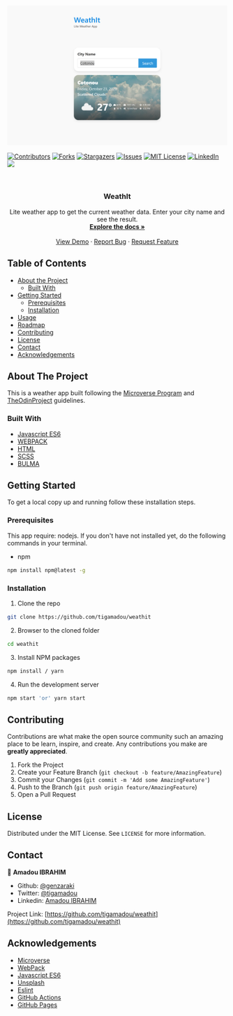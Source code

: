 ![screenshot](./src/assets/images/screenshot.png)

[![Contributors][contributors-shield]][contributors-url]
[![Forks][forks-shield]][forks-url]
[![Stargazers][stars-shield]][stars-url]
[![Issues][issues-shield]][issues-url]
[![MIT License][license-shield]][license-url]
[![LinkedIn][linkedin-shield]][linkedin-url]
![](https://github.com/tigamadou/weathit/workflows/Linters/badge.svg)


<!-- PROJECT LOGO -->
<br />
<p align="center">
  
  <h3 align="center">WeathIt</h3>

  <p align="center">
    Lite weather app to get the current weather data. Enter your city name and see the result.
    <br />
    <a href="#about-the-project"><strong>Explore the docs »</strong></a>
    <br />
    <br />
    <a href="https://rawcdn.githack.com/tigamadou/weathit/7dc77712f08348bd7e72576678894b9711e3ffbe/dist/index.html" target="_blank" >View Demo</a>
    ·
    <a href="https://github.com/tigamadou/weathit/issues">Report Bug</a>
    ·
    <a href="https://github.com/tigamadou/weathit/issues">Request Feature</a>
  </p>
</p>



<!-- TABLE OF CONTENTS -->
## Table of Contents

* [About the Project](#about-the-project)
  * [Built With](#built-with)
* [Getting Started](#getting-started)
  * [Prerequisites](#prerequisites)
  * [Installation](#installation)
* [Usage](#usage)
* [Roadmap](#roadmap)
* [Contributing](#contributing)
* [License](#license)
* [Contact](#contact)
* [Acknowledgements](#acknowledgements)



<!-- ABOUT THE PROJECT -->
## About The Project



This is a weather app built following the [Microverse Program](https://microverse.org)  and [TheOdinProject](https://www.theodinproject.com/courses/javascript/lessons/weather-app) guidelines.

### Built With
* [Javascript ES6]()
* [WEBPACK]()
* [HTML]()
* [SCSS]()
* [BULMA]()



<!-- GETTING STARTED -->
## Getting Started

To get a local copy up and running follow these installation steps.



### Prerequisites
This app require: nodejs. If you don't have not installed yet, do the following commands in your terminal.
* npm
```sh
npm install npm@latest -g
```

### Installation

1. Clone the repo

```sh
git clone https://github.com/tigamadou/weathit
```

2. Browser to the cloned folder
```sh
cd weathit
```

3. Install NPM packages
```sh
npm install / yarn 
```
4. Run the development server 
```sh
npm start 'or' yarn start
```




<!-- CONTRIBUTING -->
## Contributing

Contributions are what make the open source community such an amazing place to be learn, inspire, and create. Any contributions you make are **greatly appreciated**.

1. Fork the Project
2. Create your Feature Branch (`git checkout -b feature/AmazingFeature`)
3. Commit your Changes (`git commit -m 'Add some AmazingFeature'`)
4. Push to the Branch (`git push origin feature/AmazingFeature`)
5. Open a Pull Request



<!-- LICENSE -->
## License

Distributed under the MIT License. See `LICENSE` for more information.



<!-- CONTACT -->
## Contact
👤 **Amadou IBRAHIM**

- Github: [@genzaraki](https://github.com/tigamadou)
- Twitter: [@tigamadou](https://twitter.com/tigamadou)
- Linkedin: [Amadou IBRAHIM](https://www.linkedin.com/in/amadou-ibrahim/)

Project Link: [https://github.com/tigamadou/weathit](https://github.com/tigamadou/weathit)



<!-- ACKNOWLEDGEMENTS -->
## Acknowledgements
* [Microverse](https://microverse.org)
* [WebPack](https://getbootstrap.com)
* [Javascript ES6](https://github.com/facebook/react/)
* [Unsplash](https://unsplash.com/)
* [Eslint](https://eslint.org/)
* [GitHub Actions](https://github.com/features/actions)
* [GitHub Pages](https://www.heroku.com/)






<!-- MARKDOWN LINKS & IMAGES -->
<!-- https://www.markdownguide.org/basic-syntax/#reference-style-links -->
[contributors-shield]: https://img.shields.io/github/contributors/tigamadou/weathit.svg?style=flat-square
[contributors-url]: https://github.com/tigamadou/weathit/graphs/contributors
[forks-shield]: https://img.shields.io/github/forks/tigamadou/weathit.svg?style=flat-square
[forks-url]: https://github.com/tigamadou/weathit/network/members
[stars-shield]: https://img.shields.io/github/stars/tigamadou/weathit.svg?style=flat-square
[stars-url]: https://github.com/tigamadou/weathit/stargazers
[issues-shield]: https://img.shields.io/github/issues/tigamadou/weathit.svg?style=flat-square
[issues-url]: https://github.com/tigamadou/weathit/issues
[license-shield]: https://img.shields.io/github/license/tigamadou/weathit.svg?style=flat-square
[license-url]: https://github.com/tigamadou/weathit/blob/master/LICENSE.txt
[linkedin-shield]: https://img.shields.io/badge/-LinkedIn-black.svg?style=flat-square&logo=linkedin&colorB=555
[linkedin-url]: https://linkedin.com/in/amadou-ibrahim
[product-screenshot]: images/screenshot.png
